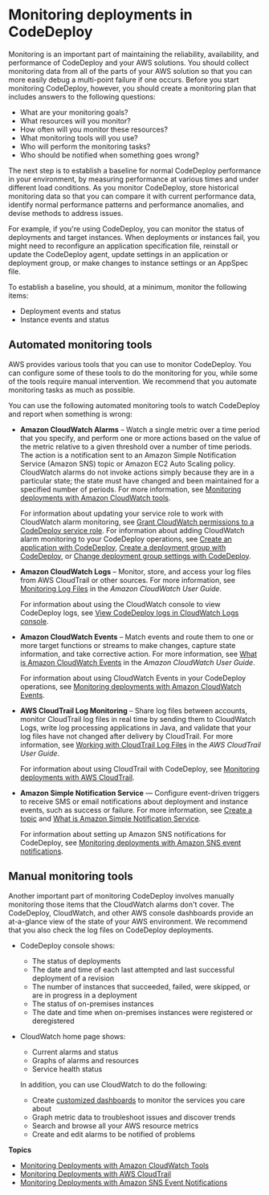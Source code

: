 # Monitoring deployments in CodeDeploy<a name="monitoring"></a>

Monitoring is an important part of maintaining the reliability, availability, and performance of CodeDeploy and your AWS solutions\. You should collect monitoring data from all of the parts of your AWS solution so that you can more easily debug a multi\-point failure if one occurs\. Before you start monitoring CodeDeploy, however, you should create a monitoring plan that includes answers to the following questions:
+ What are your monitoring goals?
+ What resources will you monitor?
+ How often will you monitor these resources?
+ What monitoring tools will you use?
+ Who will perform the monitoring tasks?
+ Who should be notified when something goes wrong?

The next step is to establish a baseline for normal CodeDeploy performance in your environment, by measuring performance at various times and under different load conditions\. As you monitor CodeDeploy, store historical monitoring data so that you can compare it with current performance data, identify normal performance patterns and performance anomalies, and devise methods to address issues\.

For example, if you're using CodeDeploy, you can monitor the status of deployments and target instances\. When deployments or instances fail, you might need to reconfigure an application specification file, reinstall or update the CodeDeploy agent, update settings in an application or deployment group, or make changes to instance settings or an AppSpec file\.

To establish a baseline, you should, at a minimum, monitor the following items:
+ Deployment events and status
+ Instance events and status

## Automated monitoring tools<a name="monitoring_automated_tools"></a>

AWS provides various tools that you can use to monitor CodeDeploy\. You can configure some of these tools to do the monitoring for you, while some of the tools require manual intervention\. We recommend that you automate monitoring tasks as much as possible\.

You can use the following automated monitoring tools to watch CodeDeploy and report when something is wrong:
+ **Amazon CloudWatch Alarms** – Watch a single metric over a time period that you specify, and perform one or more actions based on the value of the metric relative to a given threshold over a number of time periods\. The action is a notification sent to an Amazon Simple Notification Service \(Amazon SNS\) topic or Amazon EC2 Auto Scaling policy\. CloudWatch alarms do not invoke actions simply because they are in a particular state; the state must have changed and been maintained for a specified number of periods\. For more information, see [Monitoring deployments with Amazon CloudWatch tools](monitoring-cloudwatch.md)\.

  For information about updating your service role to work with CloudWatch alarm monitoring, see [Grant CloudWatch permissions to a CodeDeploy service role](monitoring-create-alarms-grant-permissions.md)\. For information about adding CloudWatch alarm monitoring to your CodeDeploy operations, see [Create an application with CodeDeploy](applications-create.md), [Create a deployment group with CodeDeploy](deployment-groups-create.md), or [Change deployment group settings with CodeDeploy](deployment-groups-edit.md)\.

  
+ **Amazon CloudWatch Logs** – Monitor, store, and access your log files from AWS CloudTrail or other sources\. For more information, see [Monitoring Log Files](https://docs.aws.amazon.com/AmazonCloudWatch/latest/DeveloperGuide/WhatIsCloudWatchLogs.html) in the *Amazon CloudWatch User Guide*\.

  For information about using the CloudWatch console to view CodeDeploy logs, see [View CodeDeploy logs in CloudWatch Logs console](http://aws.amazon.com/blogs/devops/view-aws-codedeploy-logs-in-amazon-cloudwatch-console/)\.
+ **Amazon CloudWatch Events** – Match events and route them to one or more target functions or streams to make changes, capture state information, and take corrective action\. For more information, see [What is Amazon CloudWatch Events](https://docs.aws.amazon.com/AmazonCloudWatch/latest/DeveloperGuide/WhatIsCloudWatchEvents.html) in the *Amazon CloudWatch User Guide*\.

  For information about using CloudWatch Events in your CodeDeploy operations, see [Monitoring deployments with Amazon CloudWatch Events](monitoring-cloudwatch-events.md)\.
+ **AWS CloudTrail Log Monitoring** – Share log files between accounts, monitor CloudTrail log files in real time by sending them to CloudWatch Logs, write log processing applications in Java, and validate that your log files have not changed after delivery by CloudTrail\. For more information, see [Working with CloudTrail Log Files](https://docs.aws.amazon.com/awscloudtrail/latest/userguide/cloudtrail-working-with-log-files.html) in the *AWS CloudTrail User Guide*\. 

  For information about using CloudTrail with CodeDeploy, see [Monitoring deployments with AWS CloudTrail](monitoring-cloudtrail.md)\.
+ **Amazon Simple Notification Service** — Configure event\-driven triggers to receive SMS or email notifications about deployment and instance events, such as success or failure\. For more information, see [Create a topic](https://docs.aws.amazon.com/sns/latest/dg/CreateTopic.html) and [What is Amazon Simple Notification Service](https://docs.aws.amazon.com/sns/latest/dg/welcome.html)\.

  For information about setting up Amazon SNS notifications for CodeDeploy, see [Monitoring deployments with Amazon SNS event notifications](monitoring-sns-event-notifications.md)\.

## Manual monitoring tools<a name="monitoring_manual_tools"></a>

Another important part of monitoring CodeDeploy involves manually monitoring those items that the CloudWatch alarms don't cover\. The CodeDeploy, CloudWatch, and other AWS console dashboards provide an at\-a\-glance view of the state of your AWS environment\. We recommend that you also check the log files on CodeDeploy deployments\.
+ CodeDeploy console shows:
  + The status of deployments
  + The date and time of each last attempted and last successful deployment of a revision
  + The number of instances that succeeded, failed, were skipped, or are in progress in a deployment
  + The status of on\-premises instances
  + The date and time when on\-premises instances were registered or deregistered
+ CloudWatch home page shows:
  + Current alarms and status
  + Graphs of alarms and resources
  + Service health status

  In addition, you can use CloudWatch to do the following: 
  + Create [customized dashboards](https://docs.aws.amazon.com/AmazonCloudWatch/latest/DeveloperGuide/CloudWatch_Dashboards.html) to monitor the services you care about
  + Graph metric data to troubleshoot issues and discover trends
  + Search and browse all your AWS resource metrics
  + Create and edit alarms to be notified of problems

**Topics**
+ [Monitoring Deployments with Amazon CloudWatch Tools](monitoring-cloudwatch.md)
+ [Monitoring Deployments with AWS CloudTrail](monitoring-cloudtrail.md)
+ [Monitoring Deployments with Amazon SNS Event Notifications](monitoring-sns-event-notifications.md)